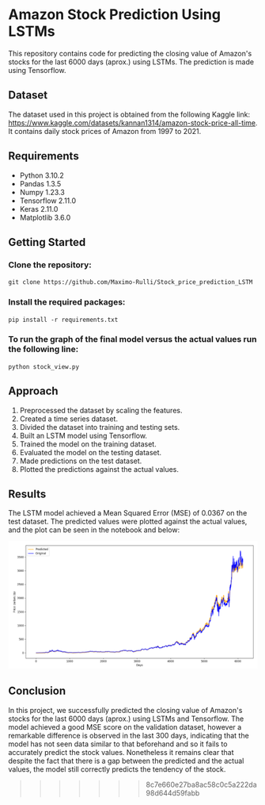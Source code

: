 # Amazon Stock Prediction Using LSTMs
This repository contains code for predicting the closing value of Amazon's stocks for the last 6000 days (aprox.) using LSTMs. The prediction is made using Tensorflow.

## Dataset
The dataset used in this project is obtained from the following Kaggle link: https://www.kaggle.com/datasets/kannan1314/amazon-stock-price-all-time. It contains daily stock prices of Amazon from 1997 to 2021.

## Requirements
* Python 3.10.2
* Pandas 1.3.5
* Numpy 1.23.3
* Tensorflow 2.11.0
* Keras 2.11.0
* Matplotlib 3.6.0


## Getting Started

### Clone the repository:
```
git clone https://github.com/Maximo-Rulli/Stock_price_prediction_LSTM
```


### Install the required packages:
```
pip install -r requirements.txt
```


### To run the graph of the final model versus the actual values run the following line:
```
python stock_view.py
```

## Approach
1. Preprocessed the dataset by scaling the features.
2. Created a time series dataset.
2. Divided the dataset into training and testing sets.
2. Built an LSTM model using Tensorflow.
2. Trained the model on the training dataset.
2. Evaluated the model on the testing dataset.
2. Made predictions on the test dataset.
2. Plotted the predictions against the actual values.

## Results
The LSTM model achieved a Mean Squared Error (MSE) of 0.0367 on the test dataset. The predicted values were plotted against the actual values, and the plot can be seen in the notebook and below:

![Picture of the graph comparing the actual versus predicted stock values](stocks.png)

## Conclusion
In this project, we successfully predicted the closing value of Amazon's stocks for the last 6000 days (aprox.) using LSTMs and Tensorflow. The model achieved a good MSE score on the validation dataset, however a remarkable difference is observed in the last 300 days, indicating that the model has not seen data similar to that beforehand and so it fails to accurately predict the stock values. Nonetheless it remains clear that despite the fact that there is a gap between the predicted and the actual values, the model still correctly predicts the tendency of the stock.
>>>>>>> 8c7e660e27ba8ac58c0c5a222da98d644d59fabb
